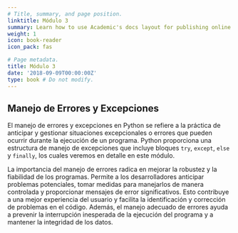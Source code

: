 ```yaml
---
# Title, summary, and page position.
linktitle: Módulo 3
summary: Learn how to use Academic's docs layout for publishing online courses, software documentation, and tutorials.
weight: 1
icon: book-reader
icon_pack: fas

# Page metadata.
title: Módulo 3
date: '2018-09-09T00:00:00Z'
type: book # Do not modify.
---
```


## Manejo de Errores y Excepciones

El manejo de errores y excepciones en Python se refiere a la práctica de anticipar y gestionar situaciones excepcionales o errores que pueden ocurrir durante la ejecución de un programa. Python proporciona una estructura de manejo de excepciones que incluye bloques `try`, `except`, `else` y `finally`, los cuales veremos en detalle en este módulo.

La importancia del manejo de errores radica en mejorar la robustez y la fiabilidad de los programas. Permite a los desarrolladores anticipar problemas potenciales, tomar medidas para manejarlos de manera controlada y proporcionar mensajes de error significativos. Esto contribuye a una mejor experiencia del usuario y facilita la identificación y corrección de problemas en el código. Además, el manejo adecuado de errores ayuda a prevenir la interrupción inesperada de la ejecución del programa y a mantener la integridad de los datos.
